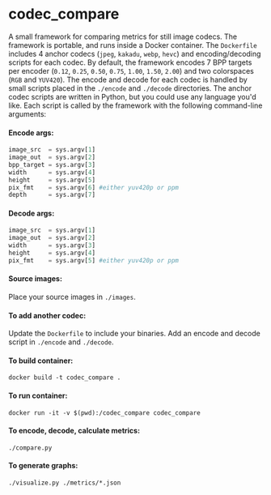 # codec_compare
A small framework for comparing metrics for still image codecs. The framework is portable, and runs inside a Docker container. The `Dockerfile` includes 4 anchor codecs (`jpeg`, `kakadu`, `webp`, `hevc`) and encoding/decoding scripts for each codec. By default, the framework encodes 7 BPP targets per encoder (`0.12`, `0.25`, `0.50`, `0.75`, `1.00`, `1.50`, `2.00`) and two colorspaces (`RGB` and `YUV420`). The encode and decode for each codec is handled by small scripts placed in the `./encode` and `./decode` directories. The anchor codec scripts are written in Python, but you could use any language you'd like. Each script is called by the framework with the following command-line arguments:

#### Encode args:
```py
image_src  = sys.argv[1]
image_out  = sys.argv[2]
bpp_target = sys.argv[3]
width      = sys.argv[4]
height     = sys.argv[5]
pix_fmt    = sys.argv[6] #either yuv420p or ppm
depth      = sys.argv[7] 
```

#### Decode args:
```py
image_src  = sys.argv[1]
image_out  = sys.argv[2]
width      = sys.argv[3]
height     = sys.argv[4]
pix_fmt    = sys.argv[5] #either yuv420p or ppm 
```

#### Source images:
Place your source images in `./images`.

#### To add another codec:
Update the `Dockerfile` to include your binaries.
Add an encode and decode script in `./encode` and `./decode`.

#### To build container:
`docker build -t codec_compare .`

#### To run container:
`docker run -it -v $(pwd):/codec_compare codec_compare`

#### To encode, decode, calculate metrics:
`./compare.py`

#### To generate graphs:
`./visualize.py ./metrics/*.json`